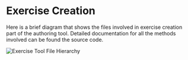 # Exercise Creation

Here is a brief diagram that shows the files involved in exercise creation part of the authoring tool.
Detailed documentation for all the methods involved can be found the source code.

![Exercise Tool File Hierarchy](https://i.imgur.com/zTqYbRR.png)
